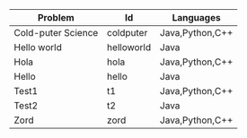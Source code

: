 |Problem|Id|Languages|
|---|---|---|
|Cold-puter Science|coldputer|Java,Python,C++|
|Hello world|helloworld|Java|
|Hola|hola|Java,Python,C++|
|Hello|hello|Java|
|Test1|t1|Java,Python,C++|
|Test2|t2|Java|
|Zord|zord|Java,Python,C++|
